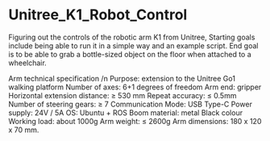 # Unitree_K1_Robot_Control
Figuring out the controls of the robotic arm K1 from Unitree, Starting goals include being able to run it in a simple way and an example script. End goal is to be able to grab a bottle-sized object on the floor when attached to a wheelchair.



Arm technical specification
 /n Purpose: extension to the Unitree Go1 walking platform
Number of axes: 6+1 degrees of freedom
Arm end: gripper
Horizontal extension distance: ≥ 530 mm
Repeat accuracy: ≤ 0.5mm
Number of steering gears: ≥ 7
Communication Mode: USB Type-C
Power supply: 24V / 5A
OS: Ubuntu + ROS
Boom material: metal
Black colour
Working load: about 1000g
Arm weight: ≤ 2600g
Arm dimensions: 180 x 120 x 70 mm.

